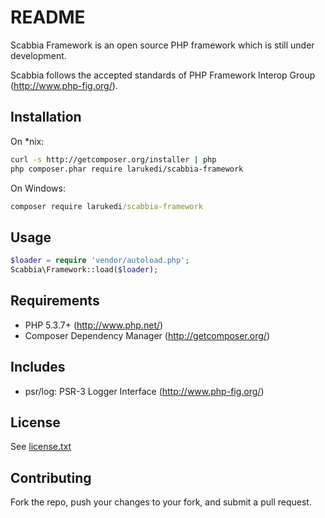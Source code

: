 README
======

Scabbia Framework is an open source PHP framework which is still under development.

Scabbia follows the accepted standards of PHP Framework Interop Group (http://www.php-fig.org/).


Installation
------------
On *nix:
``` bash
curl -s http://getcomposer.org/installer | php
php composer.phar require larukedi/scabbia-framework
```

On Windows:
``` bat
composer require larukedi/scabbia-framework
```


Usage
-----
``` php
$loader = require 'vendor/autoload.php';
Scabbia\Framework::load($loader);
```


Requirements
------------
* PHP 5.3.7+ (http://www.php.net/)
* Composer Dependency Manager (http://getcomposer.org/)


Includes
------------
* psr/log: PSR-3 Logger Interface (http://www.php-fig.org/)


License
-------
See [license.txt](license.txt)


Contributing
------------
Fork the repo, push your changes to your fork, and submit a pull request.
